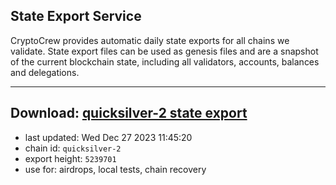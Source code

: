 ## State Export Service
CryptoCrew provides automatic daily state exports for all chains we validate. State export files can be used as genesis files and are a snapshot of the current blockchain state, including all validators, accounts, balances and delegations.

---
**Download: [quicksilver-2 state export](https://dl.ccvalidators.com/SERVICE/quicksilver/quicksilver-2_export_5239701.json)**
---

- last updated: Wed Dec 27 2023 11:45:20
- chain id: `quicksilver-2`
- export height: `5239701`
- use for: airdrops, local tests, chain recovery
